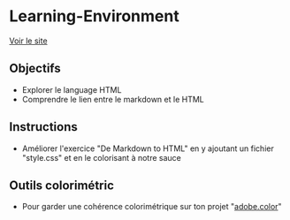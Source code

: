 # Learning-Environment

[Voir le site](#)

## Objectifs

- Explorer le language HTML
- Comprendre le lien entre le markdown et le HTML

## Instructions

- Améliorer l'exercice "De Markdown to HTML" en y ajoutant un fichier "style.css" et en le colorisant à notre sauce

## Outils colorimétric

- Pour garder une cohérence colorimétrique sur ton projet "[adobe.color](https://color.adobe.com/fr/)"
